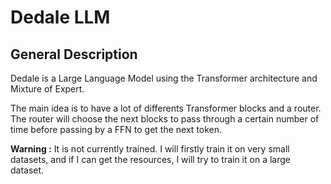 # Dedale LLM

## General Description

Dedale is a Large Language Model using the Transformer architecture and Mixture of Expert.

The main idea is to have a lot of differents Transformer blocks and a router.
The router will choose the next blocks to pass through a certain number of time before passing by a FFN to get the next token.

**Warning :** It is not currently trained. I will firstly train it on very small datasets, and if I can get the resources, I will try to train it on a large dataset.
